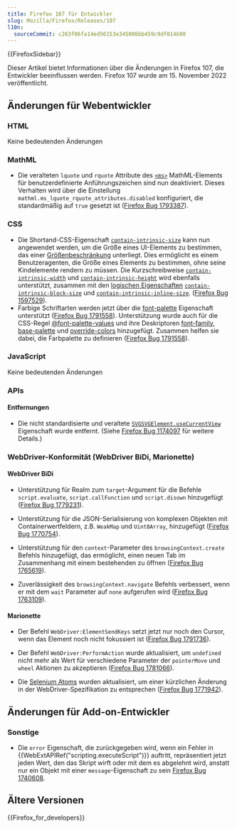 ```yaml
---
title: Firefox 107 für Entwickler
slug: Mozilla/Firefox/Releases/107
l10n:
  sourceCommit: c263f06fa14ed56153e345006bb459c9df014b98
---
```


{{FirefoxSidebar}}

Dieser Artikel bietet Informationen über die Änderungen in Firefox 107, die Entwickler beeinflussen werden. Firefox 107 wurde am 15. November 2022 veröffentlicht.

## Änderungen für Webentwickler

### HTML

Keine bedeutenden Änderungen

### MathML

- Die veralteten `lquote` und `rquote` Attribute des [`<ms>`](/de/docs/Web/MathML/Reference/Element/ms) MathML-Elements für benutzerdefinierte Anführungszeichen sind nun deaktiviert.
  Dieses Verhalten wird über die Einstellung `mathml.ms_lquote_rquote_attributes.disabled` konfiguriert, die standardmäßig auf `true` gesetzt ist ([Firefox Bug 1793387](https://bugzil.la/1793387)).

### CSS

- Die Shortand-CSS-Eigenschaft [`contain-intrinsic-size`](/de/docs/Web/CSS/contain-intrinsic-size) kann nun angewendet werden, um die Größe eines UI-Elements zu bestimmen, das einer [Größenbeschränkung](/de/docs/Web/CSS/CSS_containment#size_containment) unterliegt.
  Dies ermöglicht es einem Benutzeragenten, die Größe eines Elements zu bestimmen, ohne seine Kindelemente rendern zu müssen.
  Die Kurzschreibweise [`contain-intrinsic-width`](/de/docs/Web/CSS/contain-intrinsic-width) und [`contain-intrinsic-height`](/de/docs/Web/CSS/contain-intrinsic-height) wird ebenfalls unterstützt, zusammen mit den [logischen Eigenschaften](/de/docs/Web/CSS/CSS_logical_properties_and_values) [`contain-intrinsic-block-size`](/de/docs/Web/CSS/contain-intrinsic-block-size) und [`contain-intrinsic-inline-size`](/de/docs/Web/CSS/contain-intrinsic-inline-size).
  ([Firefox Bug 1597529](https://bugzil.la/1597529)).
- Farbige Schriftarten werden jetzt über die [font-palette](/de/docs/Web/CSS/font-palette) Eigenschaft unterstützt ([Firefox Bug 1791558](https://bugzil.la/1791558)). Unterstützung wurde auch für die CSS-Regel [@font-palette-values](/de/docs/Web/CSS/@font-palette-values) und ihre Deskriptoren [font-family](/de/docs/Web/CSS/@font-palette-values/font-family), [base-palette](/de/docs/Web/CSS/@font-palette-values/base-palette) und [override-colors](/de/docs/Web/CSS/@font-palette-values/override-colors) hinzugefügt. Zusammen helfen sie dabei, die Farbpalette zu definieren ([Firefox Bug 1791558](https://bugzil.la/1791558)).

### JavaScript

Keine bedeutenden Änderungen

### APIs

#### Entfernungen

- Die nicht standardisierte und veraltete [`SVGSVGElement.useCurrentView`](/de/docs/Web/API/SVGSVGElement#svgsvgelement.usecurrentview) Eigenschaft wurde entfernt.
  (Siehe [Firefox Bug 1174097](https://bugzil.la/1174097) für weitere Details.)

### WebDriver-Konformität (WebDriver BiDi, Marionette)

#### WebDriver BiDi

- Unterstützung für Realm zum `target`-Argument für die Befehle `script.evaluate`, `script.callFunction` und `script.disown` hinzugefügt ([Firefox Bug 1779231](https://bugzil.la/1779231)).

- Unterstützung für die JSON-Serialisierung von komplexen Objekten mit Containerwertfeldern, z.B. `WeakMap` und `Uint8Array`, hinzugefügt ([Firefox Bug 1770754](https://bugzil.la/1770754)).

- Unterstützung für den `context`-Parameter des `browsingContext.create` Befehls hinzugefügt, das ermöglicht, einen neuen Tab im Zusammenhang mit einem bestehenden zu öffnen ([Firefox Bug 1765619](https://bugzil.la/1765619)).

- Zuverlässigkeit des `browsingContext.navigate` Befehls verbessert, wenn er mit dem `wait` Parameter auf `none` aufgerufen wird ([Firefox Bug 1763109](https://bugzil.la/1763109)).

#### Marionette

- Der Befehl `WebDriver:ElementSendKeys` setzt jetzt nur noch den Cursor, wenn das Element noch nicht fokussiert ist ([Firefox Bug 1791736](https://bugzil.la/1791736)).

- Der Befehl `WebDriver:PerformAction` wurde aktualisiert, um `undefined` nicht mehr als Wert für verschiedene Parameter der `pointerMove` und `wheel` Aktionen zu akzeptieren ([Firefox Bug 1781066](https://bugzil.la/1781066)).

- Die [Selenium Atoms](https://firefox-source-docs.mozilla.org/testing/marionette/SeleniumAtoms.html) wurden aktualisiert, um einer kürzlichen Änderung in der WebDriver-Spezifikation zu entsprechen ([Firefox Bug 1771942](https://bugzil.la/1771942)).

## Änderungen für Add-on-Entwickler

### Sonstige

- Die `error` Eigenschaft, die zurückgegeben wird, wenn ein Fehler in {{WebExtAPIRef("scripting.executeScript")}} auftritt, repräsentiert jetzt jeden Wert, den das Skript wirft oder mit dem es abgelehnt wird, anstatt nur ein Objekt mit einer `message`-Eigenschaft zu sein [Firefox Bug 1740608](https://bugzil.la/1740608).

## Ältere Versionen

{{Firefox_for_developers}}
